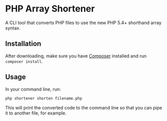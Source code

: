 PHP Array Shortener
===================

A CLI tool that converts PHP files to use the new PHP 5.4+ shorthand array syntax.


Installation
------------

After downloading, make sure you have [Composer](http://getcomposer.org) installed and run `composer install`.


Usage
-----

In your command line, run:

    php shortener shorten filename.php

This will print the converted code to the command line so that you can pipe it to another file, for example.
